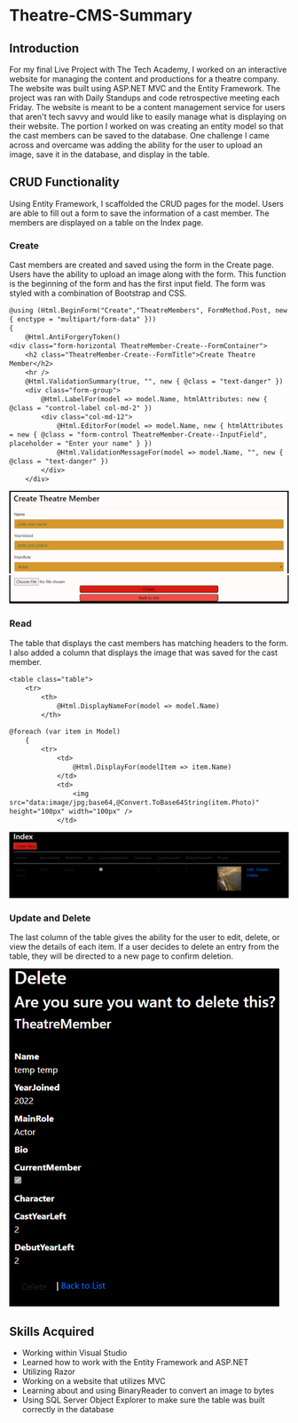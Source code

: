 # Theatre-CMS-Summary

## Introduction
For my final Live Project with The Tech Academy, I worked on an interactive website for managing the content and productions for a theatre company. The website was built using ASP.NET MVC and the Entity Framework. The project was ran with Daily Standups and code retrospective meeting each Friday. The website is meant to be a content management service for users that aren't tech savvy and would like to easily manage what is displaying on their website. The portion I worked on was creating an entity model so that the cast members can be saved to the database. One challenge I came across and overcame was adding the ability for the user to upload an image, save it in the database, and display in the table.

## CRUD Functionality
Using Entity Framework, I scaffolded the CRUD pages for the model. Users are able to fill out a form to save the information of a cast member. The members are displayed on a table on the Index page.

### Create
Cast members are created and saved using the form in the Create page. Users have the ability to upload an image along with the form. This function is the beginning of the form and has the first input field. The form was styled with a combination of Bootstrap and CSS.

```
@using (Html.BeginForm("Create","TheatreMembers", FormMethod.Post, new { enctype = "multipart/form-data" })) 
{
    @Html.AntiForgeryToken()
<div class="form-horizontal TheatreMember-Create--FormContainer">
    <h2 class="TheatreMember-Create--FormTitle">Create Theatre Member</h2>
    <hr />
    @Html.ValidationSummary(true, "", new { @class = "text-danger" })
    <div class="form-group">
        @Html.LabelFor(model => model.Name, htmlAttributes: new { @class = "control-label col-md-2" })
        <div class="col-md-12">
            @Html.EditorFor(model => model.Name, new { htmlAttributes = new { @class = "form-control TheatreMember-Create--InputField", placeholder = "Enter your name" } })
            @Html.ValidationMessageFor(model => model.Name, "", new { @class = "text-danger" })
        </div>
    </div>
```
![Input Form](https://github.com/Borregito22/Theatre-CMS-Summary/blob/main/Screenshots/181149.png?raw=true)
![Input Form](https://github.com/Borregito22/Theatre-CMS-Summary/blob/main/Screenshots/181319.png?raw=true)

### Read
The table that displays the cast members has matching headers to the form. I also added a column that displays the image that was saved for the cast member.

```
<table class="table">
    <tr>
        <th>
            @Html.DisplayNameFor(model => model.Name)
        </th>
```
```
@foreach (var item in Model)
    {
        <tr>
            <td>
                @Html.DisplayFor(modelItem => item.Name)
            </td>
            <td>
                <img src="data:image/jpg;base64,@Convert.ToBase64String(item.Photo)" height="100px" width="100px" />
            </td>
```

![Input Form](https://github.com/Borregito22/Theatre-CMS-Summary/blob/main/Screenshots/181533.png?raw=true)

### Update and Delete
 The last column of the table gives the ability for the user to edit, delete, or view the details of each item. If a user decides to delete an entry from the table, they will be directed to a new page to confirm deletion.

 ![Input Form](https://github.com/Borregito22/Theatre-CMS-Summary/blob/main/Screenshots/184648.png?raw=true)

## Skills Acquired
* Working within Visual Studio
* Learned how to work with the Entity Framework and ASP.NET
* Utilizing Razor
* Working on a website that utilizes MVC
* Learning about and using BinaryReader to convert an image to bytes
* Using SQL Server Object Explorer to make sure the table was built correctly in the database